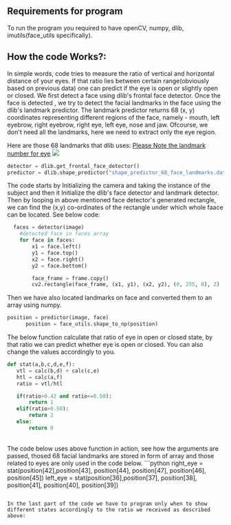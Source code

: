 ## Requirements for program
To run the program you required to have openCV, numpy, dlib, imutils(face_utils specifically).
<br>
## How the code Works?: 

In simple words, code tries to measure the ratio of vertical and horizontal distance of your eyes. If that ratio lies between certain range(obviously based on previous data) one can predict if the eye is open or slightly open or closed. We first detect a face using dlib's frontal face detector. Once the face is detected , we try to detect the facial landmarks in the face using the dlib's landmark predictor. The landmark predictor returns 68 (x, y) coordinates representing different regions of the face, namely - mouth, left eyebrow, right eyebrow, right eye, left eye, nose and jaw. Ofcourse, we don't need all the landmarks, here we need to extract only the eye region. 

Here are those 68 landmarks that dlib uses:
<a href= "https://pyimagesearch.com/wp-content/uploads/2017/04/facial_landmarks_68markup.jpg">Please Note the landmark number for eye</a>
<img src = "https://pyimagesearch.com/wp-content/uploads/2017/04/facial_landmarks_68markup.jpg">
  ```python
  detector = dlib.get_frontal_face_detector()
predictor = dlib.shape_predictor("shape_predictor_68_face_landmarks.dat")
```
  The code starts by Initializing the camera and taking the instance of the subject and then it Initialize the dlib's face detector and landmark detector.  
  Then by looping in above mentioned face detector's generated rectangle, we can find the (x,y) co-ordinates of the rectangle under which whole faace can be located.
  See below code:
```python
  faces = detector(image)
    #detected face in faces array
    for face in faces:
        x1 = face.left()
        y1 = face.top()
        x2 = face.right()
        y2 = face.bottom()

        face_frame = frame.copy()
        cv2.rectangle(face_frame, (x1, y1), (x2, y2), (0, 255, 0), 2)
```
  Then we have also located landmarks on face and converted them to an array using numpy.
  ```python
  position = predictor(image, face)
        position = face_utils.shape_to_np(position)
```
  
  
The below function calculate that ratio of eye in open or closed state, by that ratio we can predict whether eye is open or closed.
You can also change the values accordingly to you.
 ```python
def stat(a,b,c,d,e,f):
	vtl = calc(b,d) + calc(c,e)
	htl = calc(a,f)
	ratio = vtl/htl

	if(ratio>0.42 and ratio<=0.50):
		return 1
	elif(ratio>0.50):
		return 2
	else:
		return 0
 ```
<br>
The code below uses above function in action, see how the arguments are passed, thosed 68 facial landmarks are stored in form of array and those related to eyes are only used in the code below.
 ```python
right_eye = stat(position[42],position[43], 
        	position[44], position[47], position[46], position[45])
        left_eye = stat(position[36],position[37], 
        	position[38], position[41], position[40], position[39])
        
 ```

In the last part of the code we have to program only when to show different states accordingly to the ratio we received as described above:

